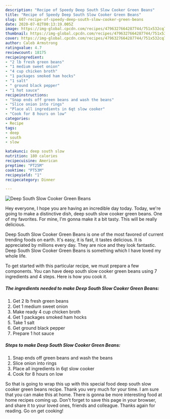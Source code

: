 ```yaml
---
description: "Recipe of Speedy Deep South Slow Cooker Green Beans"
title: "Recipe of Speedy Deep South Slow Cooker Green Beans"
slug: 607-recipe-of-speedy-deep-south-slow-cooker-green-beans
date: 2020-07-02T00:13:19.005Z
image: https://img-global.cpcdn.com/recipes/4796327664287744/751x532cq70/deep-south-slow-cooker-green-beans-recipe-main-photo.jpg
thumbnail: https://img-global.cpcdn.com/recipes/4796327664287744/751x532cq70/deep-south-slow-cooker-green-beans-recipe-main-photo.jpg
cover: https://img-global.cpcdn.com/recipes/4796327664287744/751x532cq70/deep-south-slow-cooker-green-beans-recipe-main-photo.jpg
author: Caleb Armstrong
ratingvalue: 4.7
reviewcount: 18175
recipeingredient:
- "2 lb fresh green beans"
- "1 medium sweet onion"
- "4 cup chicken broth"
- "1 packages smoked ham hocks"
- "1 salt"
- " ground black pepper"
- "1 hot sauce"
recipeinstructions:
- "Snap ends off green beans and wash the beans"
- "Slice onion into rings"
- "Place all ingredients in 6qt slow cooker"
- "Cook for 8 hours on low"
categories:
- Recipe
tags:
- deep
- south
- slow

katakunci: deep south slow 
nutrition: 180 calories
recipecuisine: American
preptime: "PT25M"
cooktime: "PT53M"
recipeyield: "1"
recipecategory: Dinner

---
```



![Deep South Slow Cooker Green Beans](https://img-global.cpcdn.com/recipes/4796327664287744/751x532cq70/deep-south-slow-cooker-green-beans-recipe-main-photo.jpg)

Hey everyone, I hope you are having an incredible day today. Today, we're going to make a distinctive dish, deep south slow cooker green beans. One of my favorites. For mine, I'm gonna make it a bit tasty. This will be really delicious.



Deep South Slow Cooker Green Beans is one of the most favored of current trending foods on earth. It's easy, it is fast, it tastes delicious. It is appreciated by millions every day. They are nice and they look fantastic. Deep South Slow Cooker Green Beans is something which I have loved my whole life.


To get started with this particular recipe, we must prepare a few components. You can have deep south slow cooker green beans using 7 ingredients and 4 steps. Here is how you cook it.

<!--inarticleads1-->

##### The ingredients needed to make Deep South Slow Cooker Green Beans:

1. Get 2 lb fresh green beans
1. Get 1 medium sweet onion
1. Make ready 4 cup chicken broth
1. Get 1 packages smoked ham hocks
1. Take 1 salt
1. Get  ground black pepper
1. Prepare 1 hot sauce




<!--inarticleads2-->

##### Steps to make Deep South Slow Cooker Green Beans:

1. Snap ends off green beans and wash the beans
1. Slice onion into rings
1. Place all ingredients in 6qt slow cooker
1. Cook for 8 hours on low




So that is going to wrap this up with this special food deep south slow cooker green beans recipe. Thank you very much for your time. I am sure that you can make this at home. There is gonna be more interesting food at home recipes coming up. Don't forget to save this page in your browser, and share it to your loved ones, friends and colleague. Thanks again for reading. Go on get cooking!
